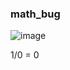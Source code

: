 ### math_bug



![image](https://github.com/lahbabic/math_bug/blob/main/picture3.png)
     
1/0 = 0

